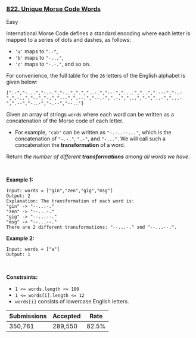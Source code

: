 ### [822. Unique Morse Code Words](https://leetcode.com/problems/unique-morse-code-words/)

Easy

International Morse Code defines a standard encoding where each letter is mapped to a series of dots and dashes, as follows:

*   `` 'a' `` maps to `` ".-" ``,
*   `` 'b' `` maps to `` "-..." ``,
*   `` 'c' `` maps to `` "-.-." ``, and so on.

For convenience, the full table for the `` 26 `` letters of the English alphabet is given below:

```
[".-","-...","-.-.","-..",".","..-.","--.","....","..",".---","-.-",".-..","--","-.","---",".--.","--.-",".-.","...","-","..-","...-",".--","-..-","-.--","--.."]
```

Given an array of strings `` words `` where each word can be written as a concatenation of the Morse code of each letter.

*   For example, `` "cab" `` can be written as `` "-.-..--..." ``, which is the concatenation of `` "-.-." ``, `` ".-" ``, and `` "-..." ``. We will call such a concatenation the __transformation__ of a word.

Return _the number of different __transformations__ among all words we have_.

 

__Example 1:__

```
Input: words = ["gin","zen","gig","msg"]
Output: 2
Explanation: The transformation of each word is:
"gin" -> "--...-."
"zen" -> "--...-."
"gig" -> "--...--."
"msg" -> "--...--."
There are 2 different transformations: "--...-." and "--...--.".
```

__Example 2:__

```
Input: words = ["a"]
Output: 1
```

 

__Constraints:__

*   `` 1 <= words.length <= 100 ``
*   `` 1 <= words[i].length <= 12 ``
*   `` words[i] `` consists of lowercase English letters.

| Submissions    | Accepted     | Rate   |
| -------------- | ------------ | ------ |
| 350,761 | 289,550 | 82.5% |